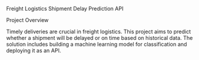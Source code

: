 Freight Logistics Shipment Delay Prediction API

Project Overview

Timely deliveries are crucial in freight logistics. This project aims to predict whether a shipment will be delayed or on time based on historical data. The solution includes building a machine learning model for classification and deploying it as an API.

